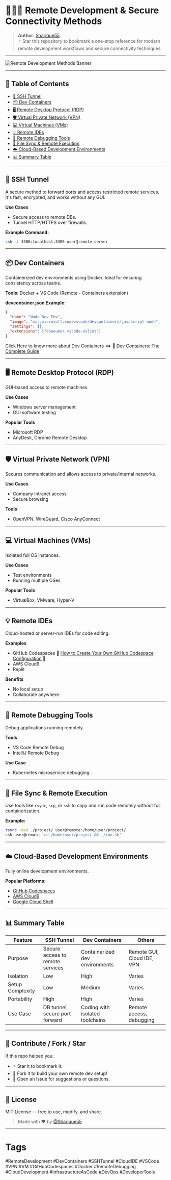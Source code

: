 # 🔐🧑‍💻 Remote Development & Secure Connectivity Methods

> **Author**: [Sharique55](https://github.com/Sharique55)  
> ⭐ Star this repository to bookmark a one-stop reference for modern remote development workflows and secure connectivity techniques.

---

<!-- [![Remote Development Methods Banner](./remote-dev-methods-banner.png)](https://github.com/Sharique55/remote-dev-methods) -->
![Remote Development Methods Banner](./remote-dev-methods-banner.png)

---

## 📌 Table of Contents

- [🌉 SSH Tunnel](#-ssh-tunnel)
- [📦 Dev Containers](#-dev-containers)
- [🖥️ Remote Desktop Protocol (RDP)](#️-remote-desktop-protocol-rdp)
- [🛡️ Virtual Private Network (VPN)](#️-virtual-private-network-vpn)
- [💻 Virtual Machines (VMs)](#-virtual-machines-vms)
- [💡 Remote IDEs](#-remote-ides)
- [🐞 Remote Debugging Tools](#-remote-debugging-tools)
- [🔄 File Sync & Remote Execution](#-file-sync--remote-execution)
- [☁️ Cloud-Based Development Environments](#️-cloud-based-development-environments)
- [📊 Summary Table](#-summary-table)

---

## 🌉 SSH Tunnel

A secure method to forward ports and access restricted remote services. It's fast, encrypted, and works without any GUI.

**Use Cases**
- Secure access to remote DBs.
- Tunnel HTTP/HTTPS over firewalls.

**Example Command:**
```bash
ssh -L 3306:localhost:3306 user@remote-server
```

---

## 📦 Dev Containers

Containerized dev environments using Docker. Ideal for ensuring consistency across teams.

**Tools**: Docker + VS Code (Remote - Containers extension)

**devcontainer.json Example:**
```json
{
  "name": "Node Dev Env",
  "image": "mcr.microsoft.com/vscode/devcontainers/javascript-node",
  "settings": {},
  "extensions": ["dbaeumer.vscode-eslint"]
}
```

Click Here to know more about Dev Containers ==>  [🧩 Dev Containers: The Complete Guide](dev_containers_guide.md)

---

## 🖥️ Remote Desktop Protocol (RDP)

GUI-based access to remote machines.

**Use Cases**
- Windows server management
- GUI software testing

**Popular Tools**
- Microsoft RDP
- AnyDesk, Chrome Remote Desktop

---

## 🛡️ Virtual Private Network (VPN)

Secures communication and allows access to private/internal networks.

**Use Cases**
- Company intranet access
- Secure browsing

**Tools**
- OpenVPN, WireGuard, Cisco AnyConnect

---

## 💻 Virtual Machines (VMs)

Isolated full OS instances.

**Use Cases**
- Test environments
- Running multiple OSes

**Popular Tools**
- VirtualBox, VMware, Hyper-V

---

## 💡 Remote IDEs

Cloud-hosted or server-run IDEs for code editing.

**Examples**
- GitHub Codespaces  🧩 [How to Create Your Own GitHub Codespace Configuration](https://gist.github.com/Sharique55/06c8666033e56aacb75084e8ba88e609) 🧩
- AWS Cloud9
- Replit

**Benefits**
- No local setup
- Collaborate anywhere

---

## 🐞 Remote Debugging Tools

Debug applications running remotely.

**Tools**
- VS Code Remote Debug
- IntelliJ Remote Debug

**Use Case**
- Kubernetes microservice debugging

---

## 🔄 File Sync & Remote Execution

Use tools like `rsync`, `scp`, or `ssh` to copy and run code remotely without full containerization.

**Example:**
```bash
rsync -avz ./project/ user@remote:/home/user/project/
ssh user@remote 'cd /home/user/project && ./run.sh'
```

---

## ☁️ Cloud-Based Development Environments

Fully online development environments.

**Popular Platforms:**
- [GitHub Codespaces](https://github.com/features/codespaces)
- [AWS Cloud9](https://aws.amazon.com/cloud9/)
- [Google Cloud Shell](https://cloud.google.com/shell)

---

## 📊 Summary Table

| Feature               | SSH Tunnel                          | Dev Containers                      | Others                        |
|-----------------------|--------------------------------------|-------------------------------------|-------------------------------|
| Purpose               | Secure access to remote services     | Containerized dev environments      | Remote GUI, Cloud IDE, VPN    |
| Isolation             | Low                                  | High                                | Varies                        |
| Setup Complexity      | Low                                  | Medium                              | Varies                        |
| Portability           | High                                 | High                                | Varies                        |
| Use Case              | DB tunnel, secure port forward       | Coding with isolated toolchains     | Remote access, debugging      |

---

## 📎 Contribute / Fork / Star

If this repo helped you:
- ⭐ Star it to bookmark it.
- 🍴 Fork it to build your own remote dev setup!
- 💬 Open an Issue for suggestions or questions.

---

## 📢 License

MIT License — free to use, modify, and share.

> Made with ❤️ by [@Sharique55](https://github.com/Sharique55)

---
# Tags

#RemoteDevelopment #DevContainers #SSHTunnel #CloudIDE #VSCode #VPN #VM #GitHubCodespaces #Docker #RemoteDebugging #CloudDevelopment #InfrastructureAsCode #DevOps #DeveloperTools


